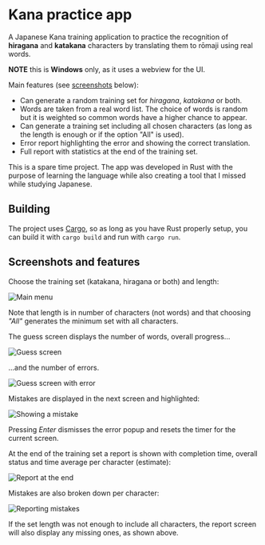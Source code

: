 # Kana practice app

A Japanese Kana training application to practice
the recognition of **hiragana** and **katakana** characters
by translating them to rōmaji using real words.

**NOTE** this is __Windows__ only, as it uses a webview for
the UI.

Main features (see [screenshots](#screenshots-and-features)
below):

* Can generate a random training set for *hiragana*, *katakana*
or both.
* Words are taken from a real word list. The choice of words is
random but it is weighted so common words have a higher chance
to appear.
* Can generate a training set including all chosen characters
(as long as the length is enough or if the option "All" is used).
* Error report highlighting the error and showing the correct
translation.
* Full report with statistics at the end of the training set.

This is a spare time project. The app was developed in Rust with
the purpose of learning the language while also creating a tool
that I missed while studying Japanese.

## Building

The project uses [Cargo](https://doc.rust-lang.org/cargo/),
so as long as you have Rust properly setup, you can build it
with `cargo build` and run with `cargo run`.

## Screenshots and features

Choose the training set (katakana, hiragana or both) and
length:

![Main menu](https://github.com/ricardobm/nihon/blob/master/docs/menu.png)

Note that length is in number of characters (not words) and
that choosing *"All"* generates the minimum set with all characters.

The guess screen displays the number of words, overall progress…

![Guess screen](https://github.com/ricardobm/nihon/blob/master/docs/guess.png)

…and the number of errors.

![Guess screen with error](https://github.com/ricardobm/nihon/blob/master/docs/guess2.png)

Mistakes are displayed in the next screen and highlighted:

![Showing a mistake](https://github.com/ricardobm/nihon/blob/master/docs/diff.png)

Pressing *Enter* dismisses the error popup and resets the timer
for the current screen.

At the end of the training set a report is shown with completion
time, overall status and time average per character (estimate):

![Report at the end](https://github.com/ricardobm/nihon/blob/master/docs/complete-1.png)

Mistakes are also broken down per character:

![Reporting mistakes](https://github.com/ricardobm/nihon/blob/master/docs/complete-2.png)

If the set length was not enough to include all characters, the
report screen will also display any missing ones, as shown above.
